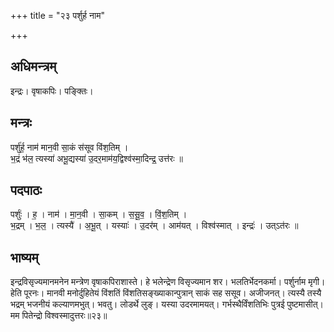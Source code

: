 +++
title = "२३ पर्शुर्ह नाम"

+++
## अधिमन्त्रम्
इन्द्रः। वृषाकपिः। पङ्क्तिः।

## मन्त्रः
पर्शु॑र्ह॒ नाम॑ मान॒वी सा॒कं स॑सूव विंश॒तिम् ।  
भ॒द्रं भ॑ल॒ त्यस्या॑ अभू॒द्यस्या॑ उ॒दर॒माम॑य॒द्विश्व॑स्मा॒दिन्द्र॒ उत्त॑रः ॥

## पदपाठः
पर्शुः॑ । ह॒ । नाम॑ । मा॒न॒वी । सा॒कम् । स॒सू॒व॒ । विं॒श॒तिम् ।  
भ॒द्रम् । भ॒ल॒ । त्यस्यै॑ । अ॒भू॒त् । यस्याः॑ । उ॒दर॑म् । आम॑यत् । विश्व॑स्मात् । इन्द्रः॑ । उत्ऽत॑रः ॥

## भाष्यम्
इन्द्रविसृज्यमानमनेन मन्त्रेण वृषाकपिराशास्ते। हे भलेन्द्रेण विसृज्यमान शर। भलतिर्भेदनकर्मा। पर्शुर्नाम मृगी। हेति पूरनः। मानवी मनोर्दुहितेयं विंशतिं विंशतिसङ्ख्याकान्पुत्रान् साकं सह ससूव। अजीजनत्। त्यस्यै तस्यै भद्रम् भजनीयं कल्याणमभुत्। भवतु। लोडर्थे लुङ्। यस्या उदरमामयत्। गर्भस्थैर्विंशतिभिः पुत्रई पुष्टमासीत्। मम पितेन्द्रो विश्वस्मादुत्तरः॥२३॥